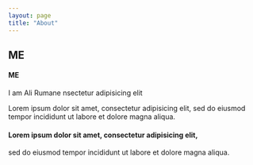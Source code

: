 ```yaml
---
layout: page
title: "About"
---
```



## ME

#### ME

I am Ali Rumane nsectetur adipisicing elit

Lorem ipsum dolor sit amet, consectetur adipisicing elit, sed do eiusmod tempor incididunt ut labore et dolore magna aliqua.

#### Lorem ipsum dolor sit amet, consectetur adipisicing elit,

sed do eiusmod tempor incididunt ut labore et dolore magna aliqua.
